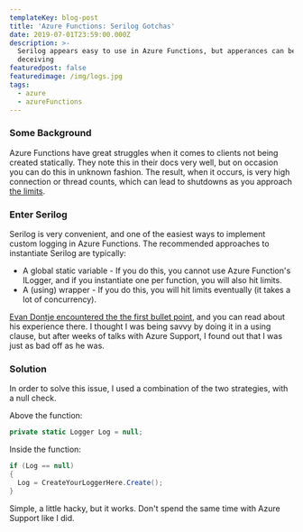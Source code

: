```yaml
---
templateKey: blog-post
title: 'Azure Functions: Serilog Gotchas'
date: 2019-07-01T23:59:00.000Z
description: >-
  Serilog appears easy to use in Azure Functions, but apperances can be
  deceiving
featuredpost: false
featuredimage: /img/logs.jpg
tags:
  - azure
  - azureFunctions
---
```

### Some Background

Azure Functions have great struggles when it comes to clients not being created statically. They note this in their docs very well, but on occasion you can do this in unknown fashion. The result, when it occurs, is very high connection or thread counts, which can lead to shutdowns as you approach [the limits](/blog/azure-functions-limits-how-to-overcome).

### Enter Serilog

Serilog is very convenient, and one of the easiest ways to implement custom logging in Azure Functions. The recommended approaches to instantiate Serilog are typically:

- A global static variable - If you do this, you cannot use Azure Function's ILogger, and if you instantiate one per function, you will also hit limits.
- A (using) wrapper - If you do this, you will hit limits eventually (it takes a lot of concurrency).

[Evan Dontje encountered the the first bullet point](https://evandontje.com/2018/10/09/high-thread-count-in-azure-functions/), and you can read about his experience there. I thought I was being savvy by doing it in a using clause, but after weeks of talks with Azure Support, I found out that I was just as bad off as he was.

### Solution

In order to solve this issue, I used a combination of the two strategies, with a null check.

Above the function:

```csharp
private static Logger Log = null;
```

Inside the function:

```csharp
if (Log == null)
{
  Log = CreateYourLoggerHere.Create();
}
```

Simple, a little hacky, but it works. Don't spend the same time with Azure Support like I did.
